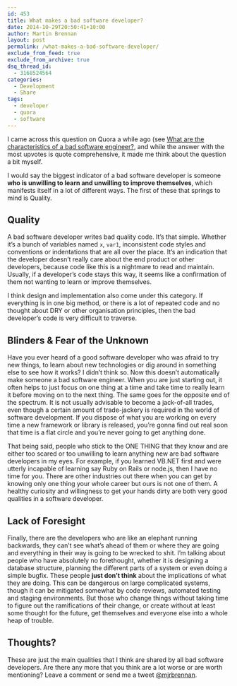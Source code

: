 ```yaml
---
id: 453
title: What makes a bad software developer?
date: 2014-10-29T20:50:41+10:00
author: Martin Brennan
layout: post
permalink: /what-makes-a-bad-software-developer/
exclude_from_feed: true
exclude_from_archive: true
dsq_thread_id:
  - 3168524564
categories:
  - Development
  - Share
tags:
  - developer
  - quora
  - software
---
```



I came across this question on Quora a while ago (see [What are the characteristics of a bad software engineer?](http://www.quora.com/What-are-the-characteristics-of-a-bad-software-engineer), and while the answer with the most upvotes is quote comprehensive, it made me think about the question a bit myself.

I would say the biggest indicator of a bad software developer is someone **who is unwilling to learn and unwilling to improve themselves**, which manifests itself in a lot of different ways. The first of these that springs to mind is Quality.<!--more-->

## Quality

A bad software developer writes bad quality code. It’s that simple. Whether it’s a bunch of variables named `x`, `var1`, inconsistent code styles and conventions or indentations that are all over the place. It’s an indication that the developer doesn’t really care about the end product or other developers, because code like this is a nightmare to read and maintain. Usually, if a developer’s code stays this way, it seems like a confirmation of them not wanting to learn or improve themselves.

I think design and implementation also come under this category. If everything is in one big method, or there is a lot of repeated code and no thought about DRY or other organisation principles, then the bad developer’s code is very difficult to traverse.

## Blinders & Fear of the Unknown

Have you ever heard of a good software developer who was afraid to try new things, to learn about new technologies or dig around in something else to see how it works? I didn’t think so. Now this doesn’t automatically make someone a bad software engineer. When you are just starting out, it often helps to just focus on one thing at a time and take time to really learn it before moving on to the next thing. The same goes for the opposite end of the spectrum. It is not usually advisable to become a jack-of-all trades, even though a certain amount of trade-jackery is required in the world of software development. If you dispose of what you are working on every time a new framework or library is released, you’re gonna find out real soon that time is a flat circle and you’re never going to get anything done.

That being said, people who stick to the ONE THING that they know and are either too scared or too unwilling to learn anything new are bad software developers in my eyes. For example, if you learned VB.NET first and were utterly incapable of learning say Ruby on Rails or node.js, then I have no time for you. There are other industries out there when you can get by knowing only one thing your whole career but ours is not one of them. A healthy curiosity and willingness to get your hands dirty are both very good qualities in a software developer.

## Lack of Foresight

Finally, there are the developers who are like an elephant running backwards, they can’t see what’s ahead of them or where they are going and everything in their way is going to be wrecked to shit. I’m talking about people who have absolutely no forethought, whether it is designing a database structure, planning the different parts of a system or even doing a simple bugfix. These people **just don’t think** about the implications of what they are doing. This can be dangerous on large complicated systems, though it can be mitigated somewhat by code reviews, automated testing and staging environments. But those who change things without taking time to figure out the ramifications of their change, or create without at least some thought for the future, get themselves and everyone else into a whole heap of trouble.

## Thoughts?

These are just the main qualities that I think are shared by all bad software developers. Are there any more that you think are a lot worse or are worth mentioning? Leave a comment or send me a tweet [@mjrbrennan](https://twitter.com/mjrbrennan).
